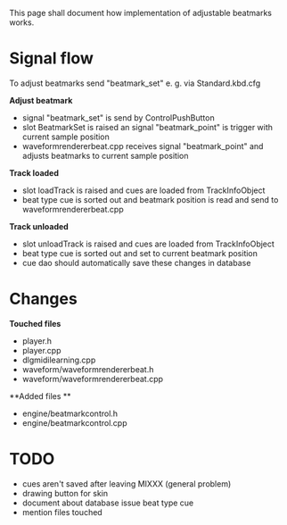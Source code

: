 This page shall document how implementation of adjustable beatmarks
works.

# Signal flow

To adjust beatmarks send "beatmark\_set" e. g. via Standard.kbd.cfg

**Adjust beatmark**

  - signal "beatmark\_set" is send by ControlPushButton
  - slot BeatmarkSet is raised an signal "beatmark\_point" is trigger
    with current sample position
  - waveformrendererbeat.cpp receives signal "beatmark\_point" and
    adjusts beatmarks to current sample position

**Track loaded**

  - slot loadTrack is raised and cues are loaded from TrackInfoObject
  - beat type cue is sorted out and beatmark position is read and send
    to waveformrendererbeat.cpp

**Track unloaded**

  - slot unloadTrack is raised and cues are loaded from TrackInfoObject
  - beat type cue is sorted out and set to current beatmark position
  - cue dao should automatically save these changes in database

# Changes

**Touched files**

  - player.h
  - player.cpp
  - dlgmidilearning.cpp
  - waveform/waveformrendererbeat.h
  - waveform/waveformrendererbeat.cpp

\*\*Added files \*\*

  - engine/beatmarkcontrol.h
  - engine/beatmarkcontrol.cpp

# TODO

  - cues aren't saved after leaving MIXXX (general problem)
  - drawing button for skin
  - document about database issue beat type cue
  - mention files touched
